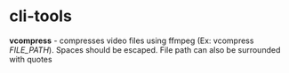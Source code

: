 # cli-tools

**vcompress** - compresses video files using ffmpeg (Ex: vcompress *FILE_PATH*). Spaces should be escaped. File path can also be surrounded with quotes
